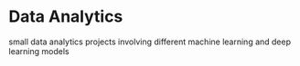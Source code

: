 # Data Analytics
 small data analytics projects involving different machine learning and deep learning models

